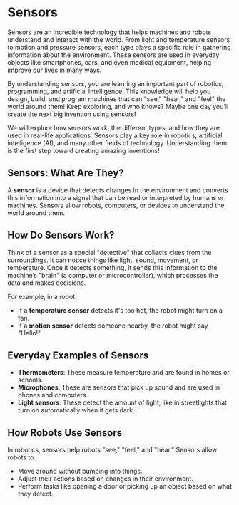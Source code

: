 # Sensors

Sensors are an incredible technology that helps machines and robots understand and interact with the world. From light and temperature sensors to motion and pressure sensors, each type plays a specific role in gathering information about the environment. These sensors are used in everyday objects like smartphones, cars, and even medical equipment, helping improve our lives in many ways.

By understanding sensors, you are learning an important part of robotics, programming, and artificial intelligence. This knowledge will help you design, build, and program machines that can "see," "hear," and "feel" the world around them! Keep exploring, and who knows? Maybe one day you'll create the next big invention using sensors!

We will explore how sensors work, the different types, and how they are used in real-life applications. Sensors play a key role in robotics, artificial intelligence (AI), and many other fields of technology. Understanding them is the first step toward creating amazing inventions!

## Sensors: What Are They?

A **sensor** is a device that detects changes in the environment and converts this information into a signal that can be read or interpreted by humans or machines. Sensors allow robots, computers, or devices to understand the world around them.

## How Do Sensors Work?

Think of a sensor as a special "detective" that collects clues from the surroundings. It can notice things like light, sound, movement, or temperature. Once it detects something, it sends this information to the machine’s "brain" (a computer or microcontroller), which processes the data and makes decisions.

For example, in a robot:
- If a **temperature sensor** detects it's too hot, the robot might turn on a fan.
- If a **motion sensor** detects someone nearby, the robot might say "Hello!"

## Everyday Examples of Sensors

- **Thermometers**: These measure temperature and are found in homes or schools.
- **Microphones**: These are sensors that pick up sound and are used in phones and computers.
- **Light sensors**: These detect the amount of light, like in streetlights that turn on automatically when it gets dark.

## How Robots Use Sensors

In robotics, sensors help robots "see," "feel," and "hear." Sensors allow robots to:
- Move around without bumping into things.
- Adjust their actions based on changes in their environment.
- Perform tasks like opening a door or picking up an object based on what they detect.

